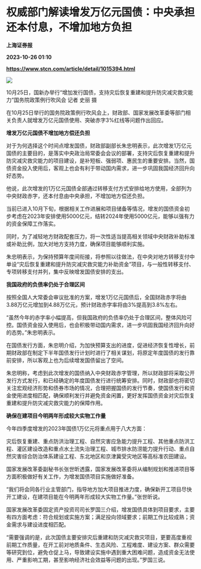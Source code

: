 # 权威部门解读增发万亿元国债：中央承担还本付息，不增加地方负担
**上海证券报**

**2023-10-26 01:10**

**https://www.stcn.com/article/detail/1015394.html**

![](https://stcn-main.oss-cn-shenzhen.aliyuncs.com/upload/wechat/20231026/20231026084443_6539b67bbd40a.png)

10月25日，国新办举行“增加发行国债，支持灾后恢复重建和提升防灾减灾救灾能力”国务院政策例行吹风会 记者 史丽 摄

在10月25日举行的国务院政策例行吹风会上，财政部、国家发展改革委等部门相关负责人就增发万亿元国债使用、突破赤字3%红线等问题作出回应。

**增发万亿元国债不增加地方偿还负担**

对于为何选择这个时间点增发国债，财政部副部长朱忠明表示，此次增发1万亿元国债的主要目的，是落实中央政治局常委会会议的部署，支持灾后恢复重建和提升防灾减灾救灾能力的项目建设，是补短板、强弱项、惠民生的重要安排。当然，国债资金投入使用后，客观上也会有利于带动国内需求，进一步巩固我国经济回升向好态势。

他说，此次增发的1万亿元国债全部通过转移支付方式安排给地方使用，全部列为中央财政赤字，还本付息由中央承担，不增加地方偿还负担。

当前已进入10月下旬，根据相关工作进展和项目储备等情况，增发的国债资金初步考虑在2023年安排使用5000亿元，结转2024年使用5000亿元，能够以强有力的资金保障工作落实。

同时，为了减轻地方财政配套压力，将一次性适当提高相关领域中央财政补助标准或补助比例，加大对地方支持力度，确保项目能够顺利实施。

朱忠明表示，为保持预算年度间衔接，将参照以往做法，在中央对地方转移支付中单设“灾后恢复重建和提升防灾减灾救灾能力补助资金”项目，与一般性转移支付、专项转移支付并列，集中反映增发国债安排的支出。

**我国政府的负债率仍处于合理区间**

按照全国人大常委会审议批准的方案，增发1万亿元国债后，全国财政赤字将由3.88万亿元增加到4.88万亿元，预计财政赤字率将由3%提高到3.8%左右。

“虽然今年的赤字率小幅提高，但我国政府的负债率仍处于合理区间，整体风险可控。国债资金投入使用后，也会积极带动国内需求，进一步巩固我国经济回升向好的态势。”朱忠明表示。

在国债发行方面，朱忠明介绍，为加快预算支出的进度，促进经济恢复性增长，前期财政部在制定下半年国债发行计划时进行了相关谋划，将原定年度国债的发行靠前安排，所以客观上也为后续增发国债留出了空间。

朱忠明称，考虑到此次增发的国债纳入中央财政赤字管理，所以财政部将采取公开发行方式发行，和已经确定的年度国债发行进行统筹安排。同时，财政部也将密切关注宏观经济形势和债券市场的情况，合理把握国债的发行节奏，使国债发行和资金使用进度相匹配，确保顺利发行并避免资金闲置，更好发挥国债资金对灾后恢复重建和提升防灾减灾救灾能力的保障作用。

**确保在建项目今明两年形成较大实物工作量**

今年四季度增发的2023年国债1万亿元将重点用于八大方面：

灾后恢复重建、重点防洪治理工程、自然灾害应急能力提升工程、其他重点防洪工程、灌区建设改造和重点水土流失治理工程、城市排水防涝能力提升行动、重点自然灾害综合防治体系建设工程、东北地区和京津冀受灾地区等高标准农田建设。

国家发展改革委副秘书长张世昕透露，国家发展改革委将从编制规划和推进项目等方面积极做好有关工作，为增发国债项目实施做好准备。

“我们将会同各行业主管部门，指导地方加大项目推进力度，确保新开工项目尽快开工建设，在建项目能在今明两年形成较大实物工作量。”张世昕说。

国家发展改革委固定资产投资司司长罗国三介绍，增发国债具体到项目要求，主要有四方面考虑：符合规划或实施方案；满足投向领域要求；前期工作比较成熟；资金需求与建设进度相匹配。

“需要强调的是，此次国债主要安排灾后重建和防灾减灾救灾项目，更要高度重视前期工作质量，在开工前对地质条件、生态风险、工程难度、建设方案、群众需要等研究到位，避免仓促上马，导致建设实施中遇到重大困难问题，造成资金无法使用、严重影响工期，甚至影响经济社会效益等问题的出现。”罗国三说。